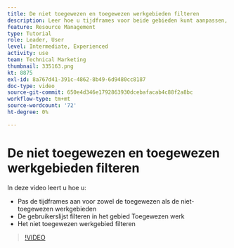 ```yaml
---
title: De niet toegewezen en toegewezen werkgebieden filteren
description: Leer hoe u tijdframes voor beide gebieden kunt aanpassen, de gebruikerslijst in het toegewezen werkgebied kunt filteren en het niet-toegewezen werkgebied kunt filteren.
feature: Resource Management
type: Tutorial
role: Leader, User
level: Intermediate, Experienced
activity: use
team: Technical Marketing
thumbnail: 335163.png
kt: 8875
exl-id: 8a767d41-391c-4862-8b49-6d9480cc8187
doc-type: video
source-git-commit: 650e4d346e1792863930dcebafacab4c88f2a8bc
workflow-type: tm+mt
source-wordcount: '72'
ht-degree: 0%

---
```


# De niet toegewezen en toegewezen werkgebieden filteren

In deze video leert u hoe u:

* Pas de tijdframes aan voor zowel de toegewezen als de niet-toegewezen werkgebieden
* De gebruikerslijst filteren in het gebied Toegewezen werk
* Het niet toegewezen werkgebied filteren

>[!VIDEO](https://video.tv.adobe.com/v/335163/?quality=12&learn=on)
